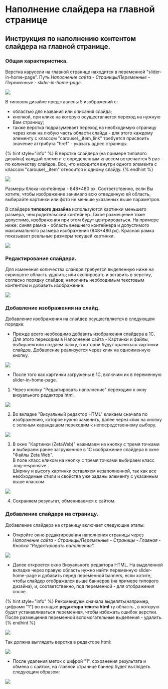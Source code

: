 # Наполнение слайдера на главной странице

## Инструкция по наполнению контентом слайдера на главной странице. 

### Общая характеристика. 

Верстка карусели на главной странице  находится в переменной "slider-in-home-page". Путь _Наполнение сайта - Страницы/Переменные - Переменные - slider-in-home-page._ 

![](../../.gitbook/assets/image%20%289%29.png)

В типовом дизайне представлены 5 изображений с:

* областью для названия или описания слайда; 
* кнопкой, при клике на которую осуществляется переход на нужную Вам страницу; 
* также верстка подразумевает переход на необходимую страницу через клик на любую часть области слайда - для этого каждому элементу с классом "carousel\_\_item\_link" требуется присвоить значение аттрибута "href" - указать адрес страницы. 

{% hint style="info" %}
В верстке слайдера \(на примере типового дизайна\) каждый элемент с определенным классом встречается 5 раз - по количеству слайдов. Все, что находится внутри одного элемента с классом "carousel\_\_item" относится к одному слайду. 
{% endhint %}

![](../../.gitbook/assets/image%20%28313%29.png)

Размеры блока-контейнера - 848\*480 px. Соответственно, если Вы хотите, чтобы изображение занимало всю отведенную ей область, выбирайте картинки или фото не меньше указанных выше параметров. 

В слайдере **типового дизайна** используются картинки меньшего размера, чем родительский контейнер. Такое размещение тоже допустимо, изображения при этом будут центрироваться. На примере ниже: синяя рамка - область внешнего контейнера и допустимого максимального размера изображения \(848\*480 px\). Красная рамка показывает реальные размеры текущей картинки. 

![](../../.gitbook/assets/image%20%28300%29.png)

### Редактирование слайдера. 

Для изменения количества слайдов требуется выделенную ниже на скриншоте область удалить; или скопировать и вставить в верстку, согласно порядку слайдов; наполнить необходимым текстовым контентом и добавить изображение. 

![](../../.gitbook/assets/image%20%28304%29.png)

### Добавление изображения на слайд. 

Добавление изображения на слайдер осуществляется в следующем порядке:

* Прежде всего необходимо добавить изображения слайдера в 1С. Для этого переходим в Наполнение сайта - Картинки и файлы; выбираем или создаем папку, в которой будут храниться картинки слайдов. Добавление реализуется через клик на одноименную кнопку. 

![](../../.gitbook/assets/image%20%28275%29.png)

* После того как картинки загружены в 1С, включим их в переменную slider-in-home-page.

1. Через кнопку "Редактировать наполнение" переходим к окну визуального редактора html. 

![](../../.gitbook/assets/image%20%2874%29.png)

2.  Во вкладке "Визуальный редактор HTML" кликаем сначала по изображению, которое нужно заменить, далее через клик на кнопку с зеленым карандашом переходим к непосредственному выбору. 

![](../../.gitbook/assets/image%20%28359%29.png)

3. В окне "Картинки \(ZetaWeb\)" нажимаем на кнопку с тремя точками и выбираем ранее загруженное в 1С изображение слайдера в окне "Файлы Zeta Web".   
В поле класс кликом на кнопку с тремя точками выбираем класс .img-responsive .   
Ширину и высоту картинки оставляем незаполненной, так как все необходимые стили и свойства уже заданы элементу с указанным выше классом. 

![](../../.gitbook/assets/image%20%28244%29.png)

4. Сохраняем результат, обмениваемся с сайтом. 

### Добавление слайдера на страницу.

Добавление слайдера на страницу включает следующие этапы:

* Откройте окно редактирования наполнения страницы через _Наполнение сайта - Страницы/Переменные - Страницы - Главная - Кнопка "Редактировать наполнение"._ 

![](../../.gitbook/assets/image%20%28340%29.png)

* Далее откроется окно Визуального редактора HTML. На выделенной вкладке через правую область нужно найти переменную slider-home-page и добавить перед переменной banners, если хотите, чтобы слайдер отображался выше баннеров \(на примере типового дизайна\), и, соответственно, под переменной - для отображения после. 

{% hint style="info" %}
Рекомендуем сначала выделять\(например, цифрами "1"\) во вкладке **редактора текста html** ту область , в которую будет устанавливаться переменная, чтобы избежать ошибок верстки. После размещения переменной вспомогательные выделения - удалить.
{% endhint %}

![](../../.gitbook/assets/image%20%28188%29.png)

Так должна выглядеть верстка в редакторе html:

![](../../.gitbook/assets/image%20%28183%29.png)

* После удаления меток с цифрой "1", сохранения результата и обмена с сайтом, на главной странице баннер будет выглядеть следующим образом:

![](../../.gitbook/assets/image%20%28431%29.png)

